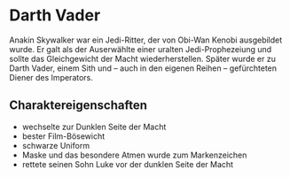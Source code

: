 # Darth Vader

Anakin Skywalker war ein Jedi-Ritter, der von Obi-Wan Kenobi ausgebildet wurde. Er galt als der Auserwählte einer uralten Jedi-Prophezeiung und sollte das Gleichgewicht der Macht wiederherstellen. Später wurde er zu Darth Vader, einem Sith und – auch in den eigenen Reihen – gefürchteten Diener des Imperators.

## Charaktereigenschaften
* wechselte zur Dunklen Seite der Macht
* bester Film-Bösewicht
* schwarze Uniform
* Maske und das besondere Atmen wurde zum Markenzeichen
* rettete seinen Sohn Luke vor der dunklen Seite der Macht